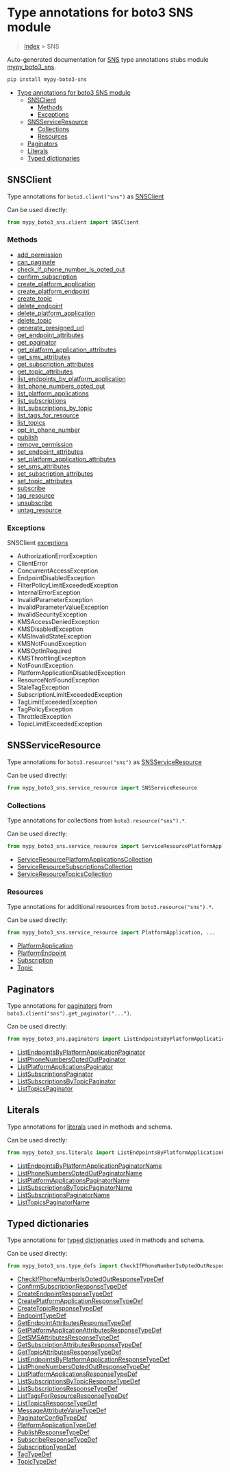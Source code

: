 # Type annotations for boto3 SNS module

> [Index](..) > SNS

Auto-generated documentation for
[SNS](https://boto3.amazonaws.com/v1/documentation/api/1.17.76/reference/services/sns.html#SNS)
type annotations stubs module
[mypy_boto3_sns](https://pypi.org/project/mypy-boto3-sns/).

```bash
pip install mypy-boto3-sns
```

- [Type annotations for boto3 SNS module](#type-annotations-for-boto3-sns-module)
  - [SNSClient](#snsclient)
    - [Methods](#methods)
    - [Exceptions](#exceptions)
  - [SNSServiceResource](#snsserviceresource)
    - [Collections](#collections)
    - [Resources](#resources)
  - [Paginators](#paginators)
  - [Literals](#literals)
  - [Typed dictionaries](#typed-dictionaries)

## SNSClient

Type annotations for `boto3.client("sns")` as [SNSClient](./client.md)

Can be used directly:

```python
from mypy_boto3_sns.client import SNSClient
```

### Methods

- [add_permission](./client.md#add_permission)
- [can_paginate](./client.md#can_paginate)
- [check_if_phone_number_is_opted_out](./client.md#check_if_phone_number_is_opted_out)
- [confirm_subscription](./client.md#confirm_subscription)
- [create_platform_application](./client.md#create_platform_application)
- [create_platform_endpoint](./client.md#create_platform_endpoint)
- [create_topic](./client.md#create_topic)
- [delete_endpoint](./client.md#delete_endpoint)
- [delete_platform_application](./client.md#delete_platform_application)
- [delete_topic](./client.md#delete_topic)
- [generate_presigned_url](./client.md#generate_presigned_url)
- [get_endpoint_attributes](./client.md#get_endpoint_attributes)
- [get_paginator](./client.md#get_paginator)
- [get_platform_application_attributes](./client.md#get_platform_application_attributes)
- [get_sms_attributes](./client.md#get_sms_attributes)
- [get_subscription_attributes](./client.md#get_subscription_attributes)
- [get_topic_attributes](./client.md#get_topic_attributes)
- [list_endpoints_by_platform_application](./client.md#list_endpoints_by_platform_application)
- [list_phone_numbers_opted_out](./client.md#list_phone_numbers_opted_out)
- [list_platform_applications](./client.md#list_platform_applications)
- [list_subscriptions](./client.md#list_subscriptions)
- [list_subscriptions_by_topic](./client.md#list_subscriptions_by_topic)
- [list_tags_for_resource](./client.md#list_tags_for_resource)
- [list_topics](./client.md#list_topics)
- [opt_in_phone_number](./client.md#opt_in_phone_number)
- [publish](./client.md#publish)
- [remove_permission](./client.md#remove_permission)
- [set_endpoint_attributes](./client.md#set_endpoint_attributes)
- [set_platform_application_attributes](./client.md#set_platform_application_attributes)
- [set_sms_attributes](./client.md#set_sms_attributes)
- [set_subscription_attributes](./client.md#set_subscription_attributes)
- [set_topic_attributes](./client.md#set_topic_attributes)
- [subscribe](./client.md#subscribe)
- [tag_resource](./client.md#tag_resource)
- [unsubscribe](./client.md#unsubscribe)
- [untag_resource](./client.md#untag_resource)

### Exceptions

SNSClient [exceptions](./client.md#exceptions)

- AuthorizationErrorException
- ClientError
- ConcurrentAccessException
- EndpointDisabledException
- FilterPolicyLimitExceededException
- InternalErrorException
- InvalidParameterException
- InvalidParameterValueException
- InvalidSecurityException
- KMSAccessDeniedException
- KMSDisabledException
- KMSInvalidStateException
- KMSNotFoundException
- KMSOptInRequired
- KMSThrottlingException
- NotFoundException
- PlatformApplicationDisabledException
- ResourceNotFoundException
- StaleTagException
- SubscriptionLimitExceededException
- TagLimitExceededException
- TagPolicyException
- ThrottledException
- TopicLimitExceededException

## SNSServiceResource

Type annotations for `boto3.resource("sns")` as
[SNSServiceResource](./service_resource.md#snsserviceresource)

Can be used directly:

```python
from mypy_boto3_sns.service_resource import SNSServiceResource
```

### Collections

Type annotations for collections from `boto3.resource("sns").*`.

Can be used directly:

```python
from mypy_boto3_sns.service_resource import ServiceResourcePlatformApplicationsCollection, ...
```

- [ServiceResourcePlatformApplicationsCollection](./service_resource.md#snsserviceresourceplatform_applications)
- [ServiceResourceSubscriptionsCollection](./service_resource.md#snsserviceresourcesubscriptions)
- [ServiceResourceTopicsCollection](./service_resource.md#snsserviceresourcetopics)

### Resources

Type annotations for additional resources from `boto3.resource("sns").*`.

Can be used directly:

```python
from mypy_boto3_sns.service_resource import PlatformApplication, ...
```

- [PlatformApplication](./service_resource.md#platformapplication)
- [PlatformEndpoint](./service_resource.md#platformendpoint)
- [Subscription](./service_resource.md#subscription)
- [Topic](./service_resource.md#topic)

## Paginators

Type annotations for [paginators](./paginators.md) from
`boto3.client("sns").get_paginator("...")`.

Can be used directly:

```python
from mypy_boto3_sns.paginators import ListEndpointsByPlatformApplicationPaginator, ...
```

- [ListEndpointsByPlatformApplicationPaginator](./paginators.md#listendpointsbyplatformapplicationpaginator)
- [ListPhoneNumbersOptedOutPaginator](./paginators.md#listphonenumbersoptedoutpaginator)
- [ListPlatformApplicationsPaginator](./paginators.md#listplatformapplicationspaginator)
- [ListSubscriptionsPaginator](./paginators.md#listsubscriptionspaginator)
- [ListSubscriptionsByTopicPaginator](./paginators.md#listsubscriptionsbytopicpaginator)
- [ListTopicsPaginator](./paginators.md#listtopicspaginator)

## Literals

Type annotations for [literals](./literals.md) used in methods and schema.

Can be used directly:

```python
from mypy_boto3_sns.literals import ListEndpointsByPlatformApplicationPaginatorName, ...
```

- [ListEndpointsByPlatformApplicationPaginatorName](./literals.md#listendpointsbyplatformapplicationpaginatorname)
- [ListPhoneNumbersOptedOutPaginatorName](./literals.md#listphonenumbersoptedoutpaginatorname)
- [ListPlatformApplicationsPaginatorName](./literals.md#listplatformapplicationspaginatorname)
- [ListSubscriptionsByTopicPaginatorName](./literals.md#listsubscriptionsbytopicpaginatorname)
- [ListSubscriptionsPaginatorName](./literals.md#listsubscriptionspaginatorname)
- [ListTopicsPaginatorName](./literals.md#listtopicspaginatorname)

## Typed dictionaries

Type annotations for [typed dictionaries](./type_defs.md) used in methods and
schema.

Can be used directly:

```python
from mypy_boto3_sns.type_defs import CheckIfPhoneNumberIsOptedOutResponseTypeDef, ...
```

- [CheckIfPhoneNumberIsOptedOutResponseTypeDef](./type_defs.md#checkifphonenumberisoptedoutresponsetypedef)
- [ConfirmSubscriptionResponseTypeDef](./type_defs.md#confirmsubscriptionresponsetypedef)
- [CreateEndpointResponseTypeDef](./type_defs.md#createendpointresponsetypedef)
- [CreatePlatformApplicationResponseTypeDef](./type_defs.md#createplatformapplicationresponsetypedef)
- [CreateTopicResponseTypeDef](./type_defs.md#createtopicresponsetypedef)
- [EndpointTypeDef](./type_defs.md#endpointtypedef)
- [GetEndpointAttributesResponseTypeDef](./type_defs.md#getendpointattributesresponsetypedef)
- [GetPlatformApplicationAttributesResponseTypeDef](./type_defs.md#getplatformapplicationattributesresponsetypedef)
- [GetSMSAttributesResponseTypeDef](./type_defs.md#getsmsattributesresponsetypedef)
- [GetSubscriptionAttributesResponseTypeDef](./type_defs.md#getsubscriptionattributesresponsetypedef)
- [GetTopicAttributesResponseTypeDef](./type_defs.md#gettopicattributesresponsetypedef)
- [ListEndpointsByPlatformApplicationResponseTypeDef](./type_defs.md#listendpointsbyplatformapplicationresponsetypedef)
- [ListPhoneNumbersOptedOutResponseTypeDef](./type_defs.md#listphonenumbersoptedoutresponsetypedef)
- [ListPlatformApplicationsResponseTypeDef](./type_defs.md#listplatformapplicationsresponsetypedef)
- [ListSubscriptionsByTopicResponseTypeDef](./type_defs.md#listsubscriptionsbytopicresponsetypedef)
- [ListSubscriptionsResponseTypeDef](./type_defs.md#listsubscriptionsresponsetypedef)
- [ListTagsForResourceResponseTypeDef](./type_defs.md#listtagsforresourceresponsetypedef)
- [ListTopicsResponseTypeDef](./type_defs.md#listtopicsresponsetypedef)
- [MessageAttributeValueTypeDef](./type_defs.md#messageattributevaluetypedef)
- [PaginatorConfigTypeDef](./type_defs.md#paginatorconfigtypedef)
- [PlatformApplicationTypeDef](./type_defs.md#platformapplicationtypedef)
- [PublishResponseTypeDef](./type_defs.md#publishresponsetypedef)
- [SubscribeResponseTypeDef](./type_defs.md#subscriberesponsetypedef)
- [SubscriptionTypeDef](./type_defs.md#subscriptiontypedef)
- [TagTypeDef](./type_defs.md#tagtypedef)
- [TopicTypeDef](./type_defs.md#topictypedef)
